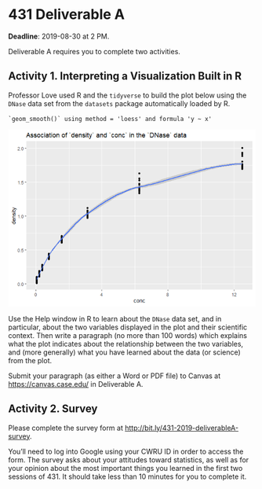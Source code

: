 431 Deliverable A
================

**Deadline**: 2019-08-30 at 2 PM.

Deliverable A requires you to complete two activities.

## Activity 1. Interpreting a Visualization Built in R

Professor Love used R and the `tidyverse` to build the plot below using
the `DNase` data set from the `datasets` package automatically loaded by
R.

    `geom_smooth()` using method = 'loess' and formula 'y ~ x'

![](README_files/figure-gfm/unnamed-chunk-1-1.png)<!-- -->

Use the Help window in R to learn about the `DNase` data set, and in
particular, about the two variables displayed in the plot and their
scientific context. Then write a paragraph (no more than 100 words)
which explains what the plot indicates about the relationship between
the two variables, and (more generally) what you have learned about the
data (or science) from the plot.

Submit your paragraph (as either a Word or PDF file) to Canvas at
<https://canvas.case.edu/> in Deliverable A.

## Activity 2. Survey

Please complete the survey form at
<http://bit.ly/431-2019-deliverableA-survey>. 

You’ll need to log into Google using your CWRU ID in order to access the form. 
The survey asks about your attitudes toward statistics, as well as for your opinion
about the most important things you learned in the first two sessions of
431. It should take less than 10 minutes for you to complete it.
